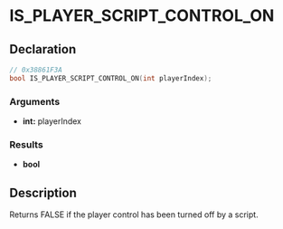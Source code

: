 # IS_PLAYER_SCRIPT_CONTROL_ON

## Declaration
```cpp
// 0x38861F3A
bool IS_PLAYER_SCRIPT_CONTROL_ON(int playerIndex);
```

### Arguments
- **int:** playerIndex

### Results
- **bool**

## Description
Returns FALSE if the player control has been turned off by a script.
